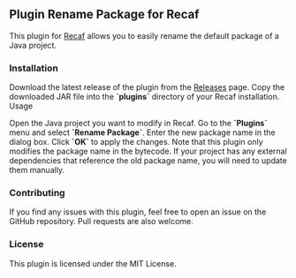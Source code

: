 ## Plugin Rename Package for Recaf

This plugin for [Recaf](https://github.com/Col-E/Recaf) allows you to easily rename the default package of a Java project.

### Installation

Download the latest release of the plugin from the [Releases](https://github.com/kitakeyos2003/redP-for-recaf/releases/tag/master) page.
Copy the downloaded JAR file into the **\`plugins\`** directory of your Recaf installation.
Usage

Open the Java project you want to modify in Recaf.
Go to the **\`Plugins\`** menu and select **\`Rename Package\`**.
Enter the new package name in the dialog box.
Click **\`OK\`** to apply the changes.
Note that this plugin only modifies the package name in the bytecode. If your project has any external dependencies that reference the old package name, you will need to update them manually.

### Contributing

If you find any issues with this plugin, feel free to open an issue on the GitHub repository. Pull requests are also welcome.

### License

This plugin is licensed under the MIT License.
